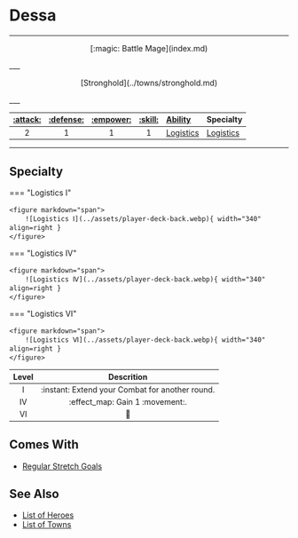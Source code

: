 # Dessa

___
<p style="text-align: center;" markdown>[:magic: Battle Mage](index.md)</p>
___
<p style="text-align: center;" markdown>[Stronghold](../towns/stronghold.md)</p>
___

| [:attack:](../statistics/attack.md) | [:defense:](../statistics/defense.md) | [:empower:](../statistics/power.md) | [:skill:](../statistics/knowledge.md) | [Ability](../abilities/index.md) | Specialty |
| :---: | :---: | :---: | :---: | :--- | :--- |
| 2 | 1 | 1 | 1 | [Logistics](../abilities/logistics.md) | [Logistics](#specialty) |

___


## Specialty

=== "Logistics Ⅰ"

    <figure markdown="span">
        ![Logistics Ⅰ](../assets/player-deck-back.webp){ width="340" align=right }
    </figure>

=== "Logistics Ⅳ"

    <figure markdown="span">
        ![Logistics Ⅳ](../assets/player-deck-back.webp){ width="340" align=right }
    </figure>

=== "Logistics Ⅵ"

    <figure markdown="span">
        ![Logistics Ⅵ](../assets/player-deck-back.webp){ width="340" align=right }
    </figure>


| Level | Descrition |
| :---: | :---: |
| Ⅰ | :instant: Extend your Combat for another round. |
| Ⅳ | :effect_map: Gain 1 :movement:. |
| Ⅵ | 🚧 |


## Comes With

- [Regular Stretch Goals](../content.md)


## See Also

- [List of Heroes](index.md)
- [List of Towns](../towns/index.md)
